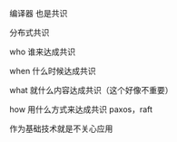 
编译器 也是共识 

分布式共识

who   谁来达成共识

when  什么时候达成共识

what  就什么内容达成共识（这个好像不重要）

how  用什么方式来达成共识  paxos，raft 

作为基础技术就是不关心应用 


